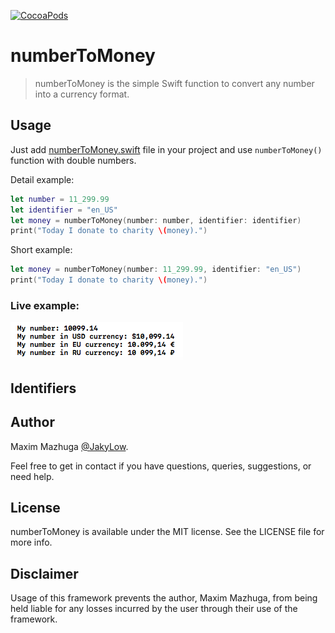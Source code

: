 
[![CocoaPods](https://img.shields.io/cocoapods/p/AFNetworking.svg?style=plastic)](https://github.com/JakyLow/numberToMoney)

# numberToMoney
> numberToMoney is the simple Swift function to convert any number into a currency format.

## Usage
Just add [numberToMoney.swift](https://github.com/JakyLow/numberToMoney/blob/master/numberToMoney.swift) file in your project and use `numberToMoney()` function with double numbers.



Detail example:
```swift
let number = 11_299.99
let identifier = "en_US"
let money = numberToMoney(number: number, identifier: identifier)
print("Today I donate to charity \(money).")
```


Short example:
```swift
let money = numberToMoney(number: 11_299.99, identifier: "en_US")
print("Today I donate to charity \(money).")
```

### Live example:
![](https://github.com/JakyLow/numberToMoney/blob/master/example.png?raw=true)

## Identifiers


## Author
Maxim Mazhuga [@JakyLow](https://www.facebook.com/maxim.mazhuga). 

Feel free to get in contact if you have questions, queries, suggestions, or need help.

## License

numberToMoney is available under the MIT license. See the LICENSE file for more info.

## Disclaimer

Usage of this framework prevents the author, Maxim Mazhuga, from being held liable for any losses incurred by the user through their use of the framework.

